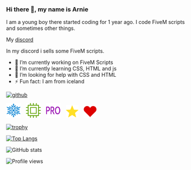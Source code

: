 ### Hi there 👋, my name is Arnie
I am a young boy there started coding for 1 year ago. I code FiveM scripts and sometimes other things. 

My [discord](https://discord.io/arniesresources)

In my discord i sells some FiveM scripts. 

- 🔭 I’m currently working on FiveM Scripts 
- 🌱 I’m currently learning CSS, HTML and js 
- 🤔 I’m looking for help with CSS and HTML 
- ⚡ Fun fact: I am from iceland 


[<img src='https://cdn.jsdelivr.net/npm/simple-icons@3.0.1/icons/github.svg' alt='github' height='40'>](https://github.com/ArnieTheDev)  

<a href='https://archiveprogram.github.com/'><img src='https://raw.githubusercontent.com/acervenky/animated-github-badges/master/assets/acbadge.gif' width='40' height='40'></a> <a href='https://docs.github.com/en/developers'><img src='https://raw.githubusercontent.com/acervenky/animated-github-badges/master/assets/devbadge.gif' width='40' height='40'></a> <a href='https://github.com/pricing'><img src='https://raw.githubusercontent.com/acervenky/animated-github-badges/master/assets/pro.gif' width='40' height='40'></a> <a href='https://stars.github.com/'><img src='https://raw.githubusercontent.com/acervenky/animated-github-badges/master/assets/starbadge.gif' width='35' height='35'></a> <a href='https://docs.github.com/en/github/supporting-the-open-source-community-with-github-sponsors'><img src='https://raw.githubusercontent.com/acervenky/animated-github-badges/master/assets/sponsorbadge.gif' width='35' height='35'></a> 

[![trophy](https://github-profile-trophy.vercel.app/?username=ArnieTheDev)](https://github.com/ryo-ma/github-profile-trophy)

[![Top Langs](https://github-readme-stats.vercel.app/api/top-langs/?username=ArnieTheDev)](https://github.com/anuraghazra/github-readme-stats)

![GitHub stats](https://github-readme-stats.vercel.app/api?username=ArnieTheDev&show_icons=true)  

![Profile views](https://gpvc.arturio.dev/ArnieTheDev)  

